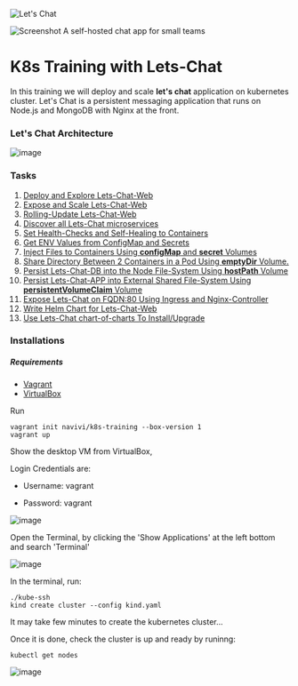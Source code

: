 ![Let's Chat](http://i.imgur.com/0a3l5VF.png)

![Screenshot](http://i.imgur.com/C4uMD67.png)
A self-hosted chat app for small teams
# K8s Training with Lets-Chat
In this training we will deploy and scale **let's chat** application on kubernetes cluster. Let's Chat is a persistent messaging application that runs on Node.js and MongoDB with Nginx at the front.

### Let's Chat Architecture
![image](https://user-images.githubusercontent.com/34754379/118403211-0e76e080-b676-11eb-88ab-1fa453f8cee8.png)


### Tasks
1.  [Deploy and Explore Lets-Chat-Web](day-1/task-1/README.md)
2.  [Expose and Scale Lets-Chat-Web](day-1/task-2/README.md)
3.  [Rolling-Update Lets-Chat-Web](day-2/task-3/README.md)
4.  [Discover all Lets-Chat microservices](day-2/task-4/README.md)
5.  [Set Health-Checks and Self-Healing to Containers](day-3/task-5/README.md)
6.  [Get ENV Values from ConfigMap and Secrets](day-3/task-6/README.md)
7.  [Inject Files to Containers Using **configMap** and **secret** Volumes](day-4/task-7/README.md)
8.  [Share Directory Between 2 Containers in a Pod Using **emptyDir** Volume.](day-4/task-8/README.md)
9.  [Persist Lets-Chat-DB into the Node File-System Using **hostPath** Volume](day-5/task-9/README.md)
10. [Persist Lets-Chat-APP into External Shared File-System Using **persistentVolumeClaim** Volume](day-5/task-10/README.md)
11. [Expose Lets-Chat on FQDN:80 Using Ingress and Nginx-Controller](day-6/task-11/README.md)
12. [Write Helm Chart for Lets-Chat-Web](day-6/task-12/README.md)
13. [Use Lets-Chat chart-of-charts To Install/Upgrade](day-6/task-13/README.md)


### Installations

##### Requirements
* [Vagrant](https://www.vagrantup.com/downloads)
* [VirtualBox](https://www.virtualbox.org/)

Run

```
vagrant init navivi/k8s-training --box-version 1
vagrant up
```

Show the desktop VM from VirtualBox, 

Login Credentials are:

- Username: vagrant

- Password: vagrant

![image](https://user-images.githubusercontent.com/34754379/118403830-f81e5400-b678-11eb-949a-b2b3f03db72c.png)

Open the Terminal, by clicking the 'Show Applications' at the left bottom and search 'Terminal' 

![image](https://user-images.githubusercontent.com/34754379/118403954-90b4d400-b679-11eb-97ec-a53b8f7f33a8.png)

In the terminal, run:
```
./kube-ssh
kind create cluster --config kind.yaml
```

It may take few minutes to create the kubernetes cluster...

Once it is done, check the cluster is up and ready by runinng:
```
kubectl get nodes
```
![image](https://user-images.githubusercontent.com/34754379/118404499-d4a8d880-b67b-11eb-9cd1-30d012f42de0.png)
